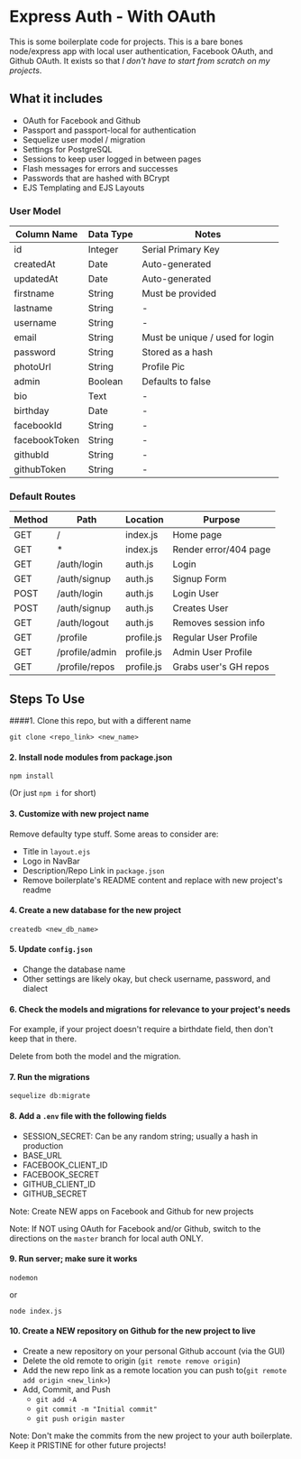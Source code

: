 # Express Auth - With OAuth

This is some boilerplate code for projects. This is a bare bones node/express app with local user authentication, Facebook OAuth, and Github OAuth.  It exists so that *I don't have to start from scratch on my projects*.

## What it includes

* OAuth for Facebook and Github
* Passport and passport-local for authentication
* Sequelize user model / migration
* Settings for PostgreSQL
* Sessions to keep user logged in between pages
* Flash messages for errors and successes
* Passwords that are hashed with BCrypt
* EJS Templating and EJS Layouts

### User Model

| Column Name | Data Type | Notes|
|---------------- | --------------- | ------------------ |
| id | Integer | Serial Primary Key |
| createdAt | Date | Auto-generated |
| updatedAt | Date | Auto-generated |
| firstname | String | Must be provided |
| lastname | String | - |
| username | String | - |
| email | String | Must be unique / used for login |
| password | String | Stored as a hash |
| photoUrl | String | Profile Pic |
| admin | Boolean | Defaults to false |
| bio | Text | - |
| birthday | Date | - |
| facebookId | String | - |
| facebookToken | String | - |
| githubId | String | - |
| githubToken | String | - |

### Default Routes

| Method | Path | Location | Purpose |
| ------ | ---------------- | ----------| ------------------ |
| GET | / | index.js | Home page |
| GET | * | index.js | Render error/404 page |
| GET | /auth/login | auth.js | Login |
| GET | /auth/signup | auth.js | Signup Form |
| POST | /auth/login | auth.js | Login User |
| POST | /auth/signup | auth.js | Creates User |
| GET | /auth/logout | auth.js | Removes session info |
| GET | /profile | profile.js | Regular User Profile | 
| GET | /profile/admin | profile.js | Admin User Profile | 
| GET | /profile/repos | profile.js | Grabs user's GH repos|


## Steps To Use

####1. Clone this repo, but with a different name

```
git clone <repo_link> <new_name>
```

#### 2. Install node modules from package.json

````
npm install
````
(Or just `npm i` for short)

#### 3. Customize with new project name

Remove defaulty type stuff. Some areas to consider are:

* Title in `layout.ejs`
* Logo in NavBar
* Description/Repo Link in `package.json`
* Remove boilerplate's README content and replace with new project's readme

#### 4. Create a new database for the new project 

````
createdb <new_db_name>
````

#### 5. Update `config.json`

* Change the database name
* Other settings are likely okay, but check username, password, and dialect

#### 6. Check the models and migrations for relevance to your project's needs

For example, if your project doesn't require a birthdate field, then don't keep that in there. 

Delete from both the model and the migration.

#### 7. Run the migrations

````
sequelize db:migrate
````

#### 8. Add a `.env` file with the following fields

* SESSION_SECRET: Can be any random string; usually a hash in production
* BASE_URL
* FACEBOOK_CLIENT_ID
* FACEBOOK_SECRET
* GITHUB_CLIENT_ID
* GITHUB_SECRET

Note: Create NEW apps on Facebook and Github for new projects

Note: If NOT using OAuth for Facebook and/or Github, switch to the directions on the `master` branch for local auth ONLY.

#### 9. Run server; make sure it works

````
nodemon
````

or 

````
node index.js
````

#### 10. Create a NEW repository on Github for the new project to live

* Create a new repository on your personal Github account (via the GUI)
* Delete the old remote to origin (`git remote remove origin`)
* Add the new repo link as a remote location you can push to(`git remote add origin <new_link>`)
* Add, Commit, and Push
    * `git add -A`
    * `git commit -m "Initial commit"`
    * `git push origin master`

Note: Don't make the commits from the new project to your auth boilerplate. Keep it PRISTINE for other future projects!
